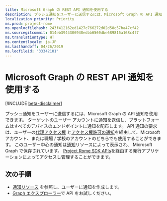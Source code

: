 ```yaml
---
title: Microsoft Graph の REST API 通知を使用する
description: プッシュ通知をユーザーに送信するには、Microsoft Graph の API 通知を使用できます。 ターゲットのユーザー アカウントに通知を送信し、プラットフォームはすべてのデバイスのエンドポイントに通知を配布します。 API 通知の要求は、ユーザーの代理アクセス権と [アクセス権許可の通知]( /graph/permissions_reference)を経由して、Microsoft アカウント、または職場 / 学校のアカウントのどちらでも使用することができます。
localization_priority: Priority
ms.prod: project-rome
ms.openlocfilehash: 243f412162ed1427c766272d02d58c57ba47cf42
ms.sourcegitcommit: 014eb3944306948edbb6560dbe689816a168c4f7
ms.translationtype: HT
ms.contentlocale: ja-JP
ms.lasthandoff: 04/26/2019
ms.locfileid: "33342101"
---
```

# <a name="use-the-notifications-rest-api-in-microsoft-graph"></a>Microsoft Graph の REST API 通知を使用する

[!INCLUDE [beta-disclaimer](../../includes/beta-disclaimer.md)]

プッシュ通知をユーザーに送信するには、Microsoft Graph の API 通知を使用できます。 ターゲットのユーザー アカウントに通知を送信し、プラットフォームはすべてのデバイスのエンドポイントに通知を配布します。 API 通知の要求は、ユーザーの[代理アクセス権](/graph/permissions-reference#delegated-permissions-application-permissions-and-effective-permissions) と[アクセス権許可の通知]( /graph/permissions_reference)を経由して、Microsoft アカウント、または職場 / 学校のアカウントのどちらでも使用することができます。
このユーザー中心の通知は[通知](../resources/projectrome-notification.md)リソースによって表示され、 Microsoft Graph で保存されています。 [Project Rome SDK APIs](https://github.com/Microsoft/project-rome)を経由する発行アプリケーションによってアクセスし管理することができます。 

## <a name="next-steps"></a>次の手順
- [通知リソース](../resources/projectrome-notification.md) を参照し、ユーザーに通知を作成します。 
- [Graph エクスプローラー](https://developer.microsoft.com/graph/graph-explorer)で API をお試しください。
